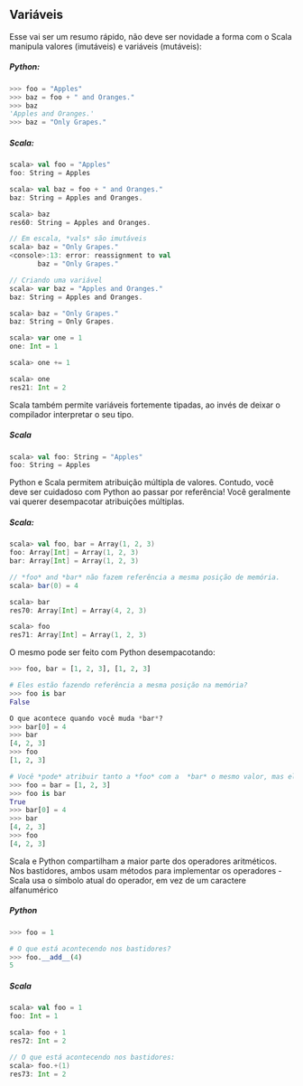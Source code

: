 Variáveis
---------

Esse vai ser um resumo rápido, não deve ser novidade a forma com o Scala manipula valores (imutáveis) e variáveis (mutáveis):

##### Python:
```python
>>> foo = "Apples"
>>> baz = foo + " and Oranges."
>>> baz
'Apples and Oranges.'
>>> baz = "Only Grapes."
```

##### Scala:
```scala
scala> val foo = "Apples"
foo: String = Apples

scala> val baz = foo + " and Oranges."
baz: String = Apples and Oranges.

scala> baz
res60: String = Apples and Oranges.

// Em escala, *vals* são imutáveis
scala> baz = "Only Grapes."
<console>:13: error: reassignment to val
       baz = "Only Grapes."

// Criando uma variável 
scala> var baz = "Apples and Oranges."
baz: String = Apples and Oranges.

scala> baz = "Only Grapes."
baz: String = Only Grapes.

scala> var one = 1
one: Int = 1

scala> one += 1

scala> one
res21: Int = 2
```

Scala também permite variáveis fortemente tipadas, ao invés de deixar o compilador interpretar o seu tipo.

##### Scala

```scala
scala> val foo: String = "Apples"
foo: String = Apples
```

Python e Scala permitem atribuição múltipla de valores. Contudo, você deve ser cuidadoso com Python ao passar por referência! Você geralmente vai querer desempacotar atribuições múltiplas.

##### Scala:
```scala
scala> val foo, bar = Array(1, 2, 3)
foo: Array[Int] = Array(1, 2, 3)
bar: Array[Int] = Array(1, 2, 3)

// *foo* and *bar* não fazem referência a mesma posição de memória.
scala> bar(0) = 4

scala> bar
res70: Array[Int] = Array(4, 2, 3)

scala> foo
res71: Array[Int] = Array(1, 2, 3)
```

O mesmo pode ser feito com Python desempacotando:

```python
>>> foo, bar = [1, 2, 3], [1, 2, 3]

# Eles estão fazendo referência a mesma posição na memória?
>>> foo is bar
False

O que acontece quando você muda *bar*?
>>> bar[0] = 4
>>> bar
[4, 2, 3]
>>> foo
[1, 2, 3]

# Você *pode* atribuir tanto a *foo* com a  *bar* o mesmo valor, mas eles fazem referência a mesma posição de memória!
>>> foo = bar = [1, 2, 3]
>>> foo is bar
True
>>> bar[0] = 4
>>> bar
[4, 2, 3]
>>> foo
[4, 2, 3]
```

Scala e Python compartilham a maior parte dos operadores aritméticos. Nos bastidores, ambos usam métodos para implementar os operadores - Scala usa o símbolo atual do operador, em vez de um caractere alfanumérico

##### Python
```python
>>> foo = 1

# O que está acontecendo nos bastidores?
>>> foo.__add__(4)
5
```

##### Scala
```scala
scala> val foo = 1
foo: Int = 1

scala> foo + 1
res72: Int = 2

// O que está acontecendo nos bastidores:
scala> foo.+(1)
res73: Int = 2
```
